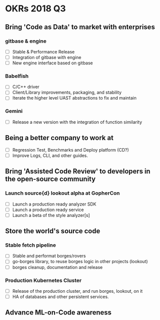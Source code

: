 # OKRs 2018 Q3

## Bring 'Code as Data' to market with enterprises

### gitbase & engine

- [ ] Stable & Performance Release
- [ ] Integration of gitbase with engine
- [ ] New engine interface based on gitbase

### Babelfish

- [ ] C/C++ driver
- [ ] Client/Library improvements, packaging, and stability
- [ ] Iterate the higher level UAST abstractions to fix and maintain

### Gemini

- [ ] Release a new version with the integration of function similarity

## Being a better company to work at

- [ ] Regression Test, Benchmarks and Deploy platform (CD?)
- [ ] Improve Logs, CLI, and other guides.

## Bring 'Assisted Code Review' to developers in the open-source community

### Launch source{d} lookout alpha at GopherCon

- [ ] Launch a production ready analyzer SDK
- [ ] Launch a production ready service
- [ ] Launch a beta of the style analyzer[s]

## Store the world's source code

### Stable fetch pipeline

- [ ] Stable and performat borges/rovers
- [ ] go-borges library, to reuse borges logic in other projects (lookout)
- [ ] borges cleanup, documentation and release

### Production Kubernetes Cluster

- [ ] Release of the production cluster, and run borges, lookout, on it
- [ ] HA of databases and other persistent services.

## Advance ML-on-Code awareness

